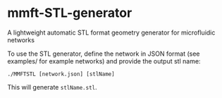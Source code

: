 # mmft-STL-generator
A lightweight automatic STL format geometry generator for microfluidic networks

To use the STL generator, define the network in JSON format (see examples/ for example networks) and provide the output stl name:

`./MMFTSTL [network.json] [stlName]`

This will generate `stlName.stl`.